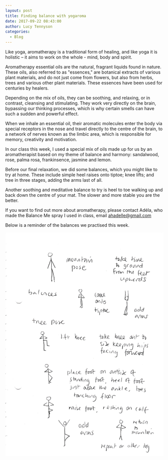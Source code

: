 ```yaml
---
layout: post
title: Finding balance with yogaroma
date: 2017-09-22 08:43:00
author: Lucy Tennyson
categories:
  - Blog
---
```



Like yoga, aromatherapy is a traditional form of healing, and like yoga it is holistic – it aims to work on the whole - mind, body and spirit.

Aromatherapy essential oils are the natural, fragrant liquids found in nature. These oils, also referred to as "essences," are botanical extracts of various plant materials, and do not just come from flowers, but also from herbs, trees and various other plant materials. These essences have been used for centuries by healers.

Depending on the mix of oils, they can be soothing, and relaxing, or in contrast, cleansing and stimulating. They work very directly on the brain, bypassing our thinking processes, which is why certain smells can have such a sudden and powerful effect.

When we inhale an essential oil, their aromatic molecules enter the body via special receptors in the nose and travel directly to the centre of the brain, to a network of nerves known as the limbic area, which is responsible for memory, creativity and motivation.

In our class this week, I used a special mix of oils made up for us by an aromatherapist based on my theme of balance and harmony: sandalwood, rose, palma rosa, frankinsence, jasmine and lemon.

Before our final relaxation, we did some balances, which you might like to try at home. These include simple heel raises onto tiptoe; knee lifts; and tree in three stages, adding the arms last of all.

Another soothing and meditative balance to try is heel to toe walking up and back down the centre of your mat. The slower and more stable you are the better.

If you want to find out more about aromatherapy, please contact Adéla, who made the Balance Me spray I used in class, email [ahadelle@gmail.com](javascript:void(location.href='mailto:'+String.fromCharCode(97,104,97,100,101,108,108,101,64,103,109,97,105,108,46,99,111,109)))

Below is a reminder of the balances we practised this week.

![](/uploads/versions/yogablog21sept---x----1740-2468x---.jpg)